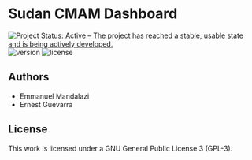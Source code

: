 # Sudan CMAM Dashboard

<!--- start badges -->
[![Project Status: Active – The project has reached a stable, usable state and is being actively developed.](https://www.repostatus.org/badges/latest/active.svg)](https://www.repostatus.org/#active)
![version](https://img.shields.io/badge/version-0.1.1-blue.svg)
![license](https://img.shields.io/badge/license-GPL3-blue.svg)
<!--- end badges -->

## Authors

* Emmanuel Mandalazi
* Ernest Guevarra

## License
This work is licensed under a GNU General Public License 3 (GPL-3).